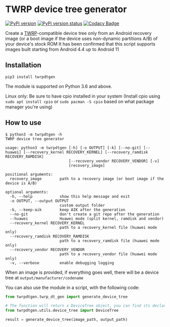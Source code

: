 # TWRP device tree generator

[![PyPi version](https://img.shields.io/pypi/v/twrpdtgen)](https://pypi.org/project/twrpdtgen/)
[![PyPi version status](https://img.shields.io/pypi/status/twrpdtgen)](https://pypi.org/project/twrpdtgen/)
[![Codacy Badge](https://app.codacy.com/project/badge/Grade/ded3a853b48b44b298bc3f1c95772bfd)](https://www.codacy.com/gh/SebaUbuntu/TWRP-device-tree-generator/dashboard?utm_source=github.com&amp;utm_medium=referral&amp;utm_content=SebaUbuntu/TWRP-device-tree-generator&amp;utm_campaign=Badge_Grade)

Create a [TWRP](https://twrp.me/)-compatible device tree only from an Android recovery image (or a boot image if the device uses non-dynamic partitions A/B) of your device's stock ROM
It has been confirmed that this script supports images built starting from Android 4.4 up to Android 11

## Installation

```
pip3 install twrpdtgen
```
The module is supported on Python 3.6 and above.

Linux only: Be sure to have cpio installed in your system (Install cpio using `sudo apt install cpio` or `sudo pacman -S cpio` based on what package manager you're using)

## How to use

```
$ python3 -m twrpdtgen -h
TWRP device tree generator

usage: python3 -m twrpdtgen [-h] [-o OUTPUT] [-k] [--no-git] [--huawei] [--recovery_kernel RECOVERY_KERNEL] [--recovery_ramdisk RECOVERY_RAMDISK]
                            [--recovery_vendor RECOVERY_VENDOR] [-v]
                            [recovery_image]

positional arguments:
  recovery_image        path to a recovery image (or boot image if the device is A/B)

optional arguments:
  -h, --help            show this help message and exit
  -o OUTPUT, --output OUTPUT
                        custom output folder
  -k, --keep-aik        keep AIK after the generation
  --no-git              don't create a git repo after the generation
  --huawei              Huawei mode (split kernel, ramdisk and vendor)
  --recovery_kernel RECOVERY_KERNEL
                        path to a recovery_kernel file (huawei mode only)
  --recovery_ramdisk RECOVERY_RAMDISK
                        path to a recovery_ramdisk file (huawei mode only)
  --recovery_vendor RECOVERY_VENDOR
                        path to a recovery_vendor file (huawei mode only)
  -v, --verbose         enable debugging logging
```

When an image is provided, if everything goes well, there will be a device tree at `output/manufacturer/codename`

You can also use the module in a script, with the following code:

```python
from twrpdtgen.twrp_dt_gen import generate_device_tree

# The function will return a DeviceTree object, you can find its declaration here:
from twrpdtgen.utils.device_tree import DeviceTree

result = generate_device_tree(image_path, output_path)

```
